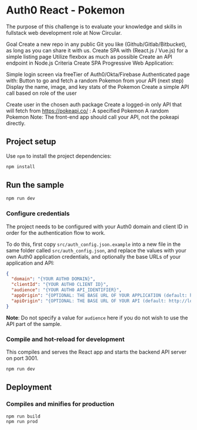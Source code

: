 # Auth0 React - Pokemon 

The purpose of this challenge is to evaluate your knowledge and skills in fullstack web development role at Now Circular.

Goal
Create a new repo in any public Git you like (Github/Gitlab/Bitbucket), as long as you can share it with us.
Create SPA with (React.js / Vue.js) for a simple listing page
Utilize flexbox as much as possible
Create an API endpoint in Node.js
Criteria
Create SPA Progressive Web Application:

Simple login screen via freeTier of Auth0/Okta/Firebase
Authenticated page with:
Button to go and fetch a random Pokemon from your API (next step)
Display the name, image, and key stats of the Pokemon
Create a simple API call based on role of the user

Create user in the chosen auth package
Create a logged-in only API that will fetch from https://pokeapi.co/ :
A specified Pokemon
A random Pokemon
Note: The front-end app should call your API, not the pokeapi directly.

## Project setup

Use `npm` to install the project dependencies:

```bash
npm install
```
## Run the sample

```bash
npm run dev
```

### Configure credentials

The project needs to be configured with your Auth0 domain and client ID in order for the authentication flow to work.

To do this, first copy `src/auth_config.json.example` into a new file in the same folder called `src/auth_config.json`, and replace the values with your own Auth0 application credentials, and optionally the base URLs of your application and API:

```json
{
  "domain": "{YOUR AUTH0 DOMAIN}",
  "clientId": "{YOUR AUTH0 CLIENT ID}",
  "audience": "{YOUR AUTH0 API_IDENTIFIER}",
  "appOrigin": "{OPTIONAL: THE BASE URL OF YOUR APPLICATION (default: http://localhost:3000)}",
  "apiOrigin": "{OPTIONAL: THE BASE URL OF YOUR API (default: http://localhost:3001)}"
}
```

**Note**: Do not specify a value for `audience` here if you do not wish to use the API part of the sample.



### Compile and hot-reload for development

This compiles and serves the React app and starts the backend API server on port 3001.

```bash
npm run dev
```

## Deployment

### Compiles and minifies for production

```bash
npm run build
npm run prod
```




